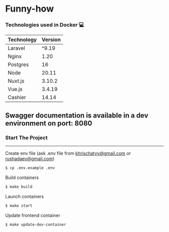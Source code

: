 # Funny-how

### Technologies used in Docker 💻
| Technology | Version |
|------------|---------|
| Laravel    | ^9.19   |
| Nginx      | 1.20    |
| Postgres   | 16      |
| Node       | 20.11   |
| Nuxt.js    | 3.10.2  |
| Vue.js     | 3.4.19  |
| Cashier    | 14.14   |

Swagger documentation is available in a dev environment on port: 8080
----
### Start The Project

---
Create env file (ask .env file from khrischatyy@gmail.com or rushadaev@gmail.com)

```bash
$ cp .env.example .env
```

Build containers
```bash
$ make build
```

Launch containers
```bash
$ make start
```

Update frontend container
```bash
$ make update-dev-container 
```
